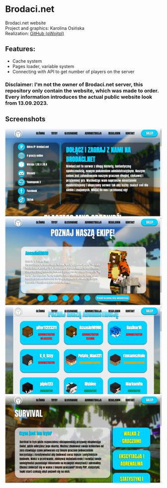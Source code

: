 # Brodaci.net
Brodaci.net website <br>
Project and graphics: Karolina Osińska <br>
Realization: [GitHub (qWojtpl)](https://github.com/qWojtpl)<br>

## Features:
<ul>
  <li>Cache system</li>
  <li>Pages loader, variable system</li>
  <li>Connecting with API to get number of players on the server</li>
</ul>

### Disclaimer: I'm not the owner of Brodaci.net server, this repository only contain the website, which was made to order. Every information introduces the actual public website look from 13.09.2023.

## Screenshots

<img src="_repo_images/image1.png">
<img src="_repo_images/image2.png">
<img src="_repo_images/image3.png">
<img src="_repo_images/image4.png">